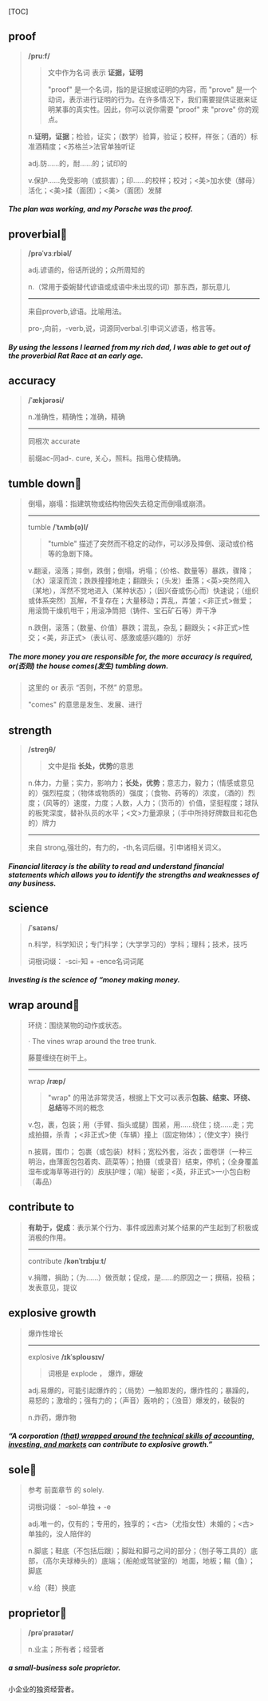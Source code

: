 [TOC]

## proof

> **/pruːf/**
>
> > 文中作为名词 表示 **证据，证明**
> >
> > "proof" 是一个名词，指的是证据或证明的内容，而 "prove" 是一个动词，表示进行证明的行为。在许多情况下，我们需要提供证据来证明某事的真实性。因此，你可以说你需要 "proof" 来 "prove" 你的观点。
>
> n.**证明，证据**；检验，证实；（数学）验算，验证；校样，样张；（酒的）标准酒精度；<苏格兰>法官单独听证
>
> adj.防……的，耐……的；试印的
>
> v.保护……免受影响（或损害）；印……的校样；校对；<美>加水使（酵母）活化；<美>揉（面团）；<美>（面团）发酵

##### The plan was working, and my Porsche was the **proof**.

## proverbial🚩

> **/prəˈvɜːrbiəl/**
>
> adj.谚语的，俗话所说的；众所周知的
>
> n.（常用于委婉替代谚语或成语中未出现的词）那东西，那玩意儿
>
> ---
>
> 来自proverb,谚语。比喻用法。
>
> pro-,向前，-verb,说，词源同verbal.引申词义谚语，格言等。

##### By using the lessons I learned from my rich dad, I was able to get out of the **proverbial** Rat Race at an early age.

## accuracy

> **/ˈækjərəsi/**
>
> n.准确性，精确性；准确，精确
>
> ---
>
> 同根次 accurate
>
> 前缀ac-同ad-. cure, 关心，照料。指用心使精确。

## tumble down🚩

> 倒塌，崩塌：指建筑物或结构物因失去稳定而倒塌或崩溃。
>
> ---
>
> tumble **/ˈtʌmb(ə)l/**
>
> > "tumble" 描述了突然而不稳定的动作，可以涉及摔倒、滚动或价格等的急剧下降。
>
> v.翻滚，滚落；摔倒，跌倒；倒塌，坍塌；（价格、数量等）暴跌，骤降；（水）滚滚而流；跌跌撞撞地走；翻跟头；（头发）垂落；<英>突然闯入（某地），浑然不觉地进入（某种状态）；（因兴奋或伤心而）快速说；（组织或体系突然）瓦解，不复存在；大量移动；弄乱，弄皱；<非正式>做爱；用滚筒干燥机甩干；用滚净筒把（铸件、宝石矿石等）弄干净
>
> n.跌倒，滚落；（数量、价值）暴跌；混乱，杂乱；翻跟头；<非正式>性交；<美，非正式>（表认可、感激或感兴趣的）示好

##### The more money you are responsible for, the more **accuracy** is required,  or(否则) the house comes(发生) **tumbling down.** 

> 这里的 or 表示 “否则，不然” 的意思。
>
> "comes" 的意思是发生、发展、进行

## strength

> **/streŋθ/**
>
> > 文中是指 **长处，优势**的意思
>
> n.体力，力量；实力，影响力；**长处，优势**；意志力，毅力；（情感或意见的）强烈程度；（物体或物质的）强度；（食物、药等的）浓度，（酒的）烈度；（风等的）速度，力度；人数，人力；（货币的）价值，坚挺程度；球队的板凳深度，替补队员的水平；<文>力量源泉；（手中所持好牌数目和花色的）牌力
>
> ---
>
> 来自 strong,强壮的，有力的，-th,名词后缀。引申诸相关词义。

##### Financial literacy is the ability to read and understand financial statements which allows you to identify the **strengths** and weaknesses of any business.

## science

> **/ˈsaɪəns/**
>
> n.科学，科学知识；专门科学；（大学学习的）学科；理科；技术，技巧
>
> 词根词缀： -sci-知 + -ence名词词尾

##### Investing is the **science** of “money making money.

## wrap around🚩

> 环绕：围绕某物的动作或状态。
>
> · The vines wrap around the tree trunk.
>
> 藤蔓缠绕在树干上。
>
> ---
>
> wrap **/ræp/**
>
> > "wrap" 的用法非常灵活，根据上下文可以表示**包装、结束、环绕、总结**等不同的概念
>
> v.包，裹，包装；用（手臂、指头或腿）围紧，用……绕住；绕……走；完成拍摄，杀青 ；<非正式>使（车辆）撞上（固定物体）；（使文字）换行
>
> n.披肩，围巾； 包裹（或包装）材料；宽松外套，浴衣；面卷饼（一种三明治，由薄面包包着肉、蔬菜等）；拍摄（或录音）结束，停机；（全身覆盖湿布或海草等进行的）皮肤护理；（喻）秘密；<英，非正式>一小包白粉（毒品）

## contribute to 

> **有助于，促成**：表示某个行为、事件或因素对某个结果的产生起到了积极或消极的作用。
>
> ---
>
> contribute	**/kənˈtrɪbjuːt/**
>
> v.捐赠，捐助；（为……）做贡献；促成，是……的原因之一；撰稿，投稿；发表意见，提议
>

## explosive growth

> 爆炸性增长
>
> ---
>
> explosive	**/ɪkˈsploʊsɪv/**
>
> > 词根是 explode ， 爆炸，爆破
>
> adj.易爆的，可能引起爆炸的；（局势）一触即发的，爆炸性的；暴躁的，易怒的；激增的；强有力的；（声音）轰响的；（浊音）爆发的，破裂的
>
> n.炸药，爆炸物

##### “A corporation <u>(that) **wrapped around** the technical skills of accounting, investing, and markets</u> can **contribute to** **explosive growth**.”

## sole🚩

> 参考 前面章节 的 solely.
>
> 词根词缀： -sol-单独 + -e
>
> adj.唯一的，仅有的；专用的，独享的；<古>（尤指女性）未婚的；<古>单独的，没人陪伴的
>
> n.脚底；鞋底（不包括后跟）；脚趾和脚弓之间的部分；（刨子等工具的）底部，（高尔夫球棒头的）底端；（船舱或驾驶室的）地面，地板；鳎（鱼）； 脚底
>
> v.给（鞋）换底

## proprietor🚩

> **/prəˈpraɪətər/**
>
> n.业主；所有者；经营者

##### a small-business **sole** **proprietor**.

小企业的独资经营者。



